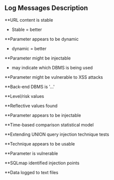 ## Log Messages Description
**URL content is stable
  - Stable = better

**Parameter appears to be dynamic
  - dynamic = better

**Parameter might be injectable
  - may indicate which DBMS is being used

**Parameter might be vulnerable to XSS attacks

**Back-end DBMS is '...'

**Level/risk values

**Reflective values found

**Parameter appears to be injectable

**Time-based comparison statistical model

**Extending UNION query injection technique tests

**Technique appears to be usable

**Parameter is vulnerable

**SQLmap identified injection points

**Data logged to text files
